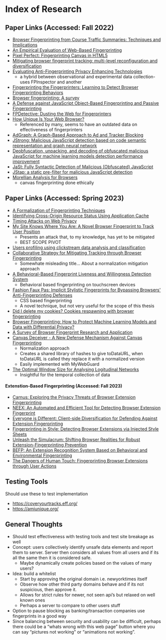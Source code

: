 # Index of Research

## Paper Links (Accessed: Fall 2022)

- [Browser Fingerprinting from Course Traffic Summaries: Techniques and Implications](https://link.springer.com/content/pdf/10.1007/978-3-642-02918-9_10.pdf)
- [An Empirical Evaluation of Web-Based Fingerprinting](https://ieeexplore.ieee.org/stamp/stamp.jsp?tp=&arnumber=7106402)
- [Pixel Perfect: Fingerprinting Canvas in HTML5](https://hovav.net/ucsd/dist/canvas.pdf)
- [Mitigating browser fingerprint tracking: multi-level reconfiguration and diversification](https://hal.inria.fr/hal-01121108/document)
- [Evaluating Anti-Fingerprinting Privacy Enhancing Technologies](https://dl.acm.org/doi/pdf/10.1145/3308558.3313703)
  - a hybrid between observational and experimental data collection- uses FPInspector and another
- [Fingerprinting the Fingerprinters: Learning to Detect Browser Fingerprinting Behaviors](https://ieeexplore.ieee.org/document/9519502)
- [Browser fingerprinting: A survey](https://dl.acm.org/doi/pdf/10.1145/3386040)
- [A Defense against JavaScript Object-Based Fingerprinting and Passive Fingerprinting](https://ieeexplore.ieee.org/stamp/stamp.jsp?tp=&arnumber=9885716)
- [FPDetective: Dusting the Web for Fingerprinters](https://dl.acm.org/doi/pdf/10.1145/2508859.2516674)
- [How Unique Is Your Web Browser?](https://coveryourtracks.eff.org/static/browser-uniqueness.pdf)
  - Referenced by many, seems to have an outdated data on effectiveness of fingerprinters
- [AdGraph: A Graph-Based Approach to Ad and Tracker Blocking](https://ieeexplore.ieee.org/stamp/stamp.jsp?tp=&arnumber=9152669&tag=1)
- [JStrong: Malicious JavaScript detection based on code semantic representation and graph neural network](https://doi.org/10.1016/j.cose.2022.102715)
- [Deobfuscation, unpacking, and decoding of obfuscated malicious JavaScript for machine learning models detection performance improvement](https://ietresearch.onlinelibrary.wiley.com/doi/full/10.1049/trit.2020.0026)
- [JaSt: Fully Syntactic Detection of Malicious (Obfuscated) JavaScript](https://link.springer.com/content/pdf/10.1007/978-3-319-93411-2_14.pdf)
- [JStap: a static pre-filter for malicious JavaScript detection](https://dl.acm.org/doi/10.1145/3359789.3359813)
- [Morellian Analysis for Browsers](https://link.springer.com/content/pdf/10.1007/978-3-030-22038-9_3.pdf)
  - canvas fingerprinting done ethically

## Paper Links (Accessed: Spring 2023)

- [A Formalization of Fingerprinting Techniques](https://ieeexplore.ieee.org/stamp/stamp.jsp?tp=&arnumber=7345360&tag=1)
- [Identifying Cross-Origin Resource Status Using Application Cache](https://hpc.postech.ac.kr/~hyungsubkim/papers/ndss15_final.pdf)
- [Timing Attacks on Web Privacy](https://dl.acm.org/doi/pdf/10.1145/352600.352606)
- [My Site Knows Where You Are: A Novel Browser Fingerprint to Track User Position](https://ieeexplore.ieee.org/stamp/stamp.jsp?tp=&arnumber=9500556)
  - Presents an attack that, to my knowledge, has yet to be mitigated
  - BEST SCOPE PIVOT
- [Users profiling using clickstream data analysis and classification](https://ieeexplore.ieee.org/stamp/stamp.jsp?tp=&arnumber=7600217)
- [Collaborative Strategy for Mitigating Tracking through Browser Fingerprinting](https://dl.acm.org/doi/pdf/10.1145/3338468.3356828)
  - Somewhate misleading title... About a normalization mitigation approach
- [A Behavioral-Based Fingerprint Liveness and Willingness Detection System](https://www.mdpi.com/2076-3417/12/22/11460)
  - Behavioral based fingerprinting on touchscreen devices
- [Fashion Faux Pas: Implicit Stylistic Fingerprints for Bypassing Browsers' Anti-Fingerprinting Defenses](https://www.computer.org/csdl/proceedings-article/sp/2023/933600b640/1Js0Ecrxjzi)
  - CSS based fingerprinting
  - A novel technique, but not very useful for the scope of this thesis
- [Did I delete my cookies? Cookies respawning with browser fingerprinting](https://arxiv.org/abs/2105.04381)
- [Browser Fingerprinting: How to Protect Machine Learning Models and Data with Differential Privacy?](https://ubsrvweb09.ub.tu-berlin.de/eceasst/article/view/1179)
- [A Survey of Browser Fingerprint Research and Application](https://www.hindawi.com/journals/wcmc/2022/3363335/)
- [Canvas Deceiver - A New Defense Mechanism Against Canvas Fingerprinting](https://www.iiisci.org/journal/PDV/sci/pdfs/SA899XU20.pdf)
  - Normalization approach
  - Creates a shared library of hashes to give toDataURL, when toDataURL is called they replace it with a normalized version
  - Easily implemented with MyWebGuard
- [The Optimal Window Size for Analysing Logitudinal Networks](https://www.nature.com/articles/s41598-017-13640-5#:~:text=The%20time%20interval%20between%20two,or%20participation%20statistics%20over%20time.)
  - Insightful for the temporal collection of data

#### Extenstion-Based Fingerprinting (Accessed: Fall 2023)

- [Carnus: Exploring the Privacy Threats of Browser Extension Fingerprinting](https://par.nsf.gov/servlets/purl/10167717)
- [NEEX: An Automated and Efficient Tool for Detecting Browser Extension Fingerprint](https://link.springer.com/chapter/10.1007/978-3-030-93956-4_2)
- [Everyone is Different: Client-side Diversification for Defending Against Extension Fingerprinting](https://www.usenix.org/system/files/sec19-trickel.pdf)
- [Fingerprinting in Style: Detecting Browser Extensions via Injected Style Sheets](https://www.usenix.org/system/files/sec21-laperdrix.pdf)
- [Unleash the Simulacrum: Shifting Browser Realities for Robust Extension-Fingerprinting Prevention](https://www.usenix.org/system/files/sec22-karami.pdf)
- [BEFP: An Extension Recognition System Based on Behavioral and Environmental Fingerprinting](https://downloads.hindawi.com/journals/scn/2022/7896571.pdf)
- [The Dangers of Human Touch: Fingerprinting Browser Extensions through User Actions](https://www.usenix.org/conference/usenixsecurity22/presentation/solomos)

## Testing Tools

Should use these to test implementation

- <https://coveryourtracks.eff.org/>
- <https://amiunique.org/>

## General Thoughts

- Should test effectiveness with testing tools and test site breakage as well
- Concept: users collectively identify unsafe data elements and report them to server. Server then considers all values from all users and if its all the same then it is considered safe.
  - Maybe dynamically create policies based on the values of many users?
- Idea: build a whitelist
  - Start by approving the original domain i.e. newyorktimes itself
  - Observe how other third party domains behave and if its not suspicious, then approve it.
  - Allows for strict rules for newer, not seen api’s but relaxed on well known ones
  - Perhaps a server to compare to other users stuff
- Option to pause blocking as banking/transaction companies use fingerprints in a good way
- Since balancing between security and usability can be difficult, perhaps there could be a “whats wrong with this web page” button where you can say “pictures not working” or “animations not working”.

